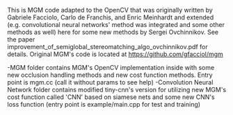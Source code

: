 This is MGM code adapted to the OpenCV that was originally written by Gabriele Facciolo, 
Carlo de Franchis, and Enric Meinhardt and extended (e.g. convolutional neural networks' method was integrated and some other methods as well) here for some new methods by Sergei Ovchinnikov.
See the paper improvement_of_semiglobal_stereomatching_algo_ovchinnikov.pdf for details.
Original MGM's code is located at https://github.com/gfacciol/mgm


-MGM folder contains MGM's OpenCV implementation inside with some new occlusion handling methods and new cost function methods. Entry point is mgm.cc (call it without params to see help)
-Convolution Neural Network folder contains modified tiny-cnn's version for utilizing new MGM's cost function called 'CNN' based on siamese nets and some new CNN's loss function (entry point is example/main.cpp for test and training)
